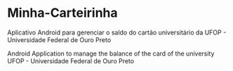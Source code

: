 # Minha-Carteirinha
Aplicativo Android para gerenciar o saldo do cartão universitário da UFOP - Universidade Federal de Ouro Preto


Android Application to manage the balance of the card of the university UFOP - Universidade Federal de Ouro Preto
